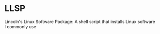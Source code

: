 # LLSP
Lincoln's Linux Software Package: A shell script that installs Linux software I commonly use
